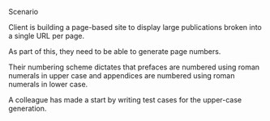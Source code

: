 Scenario

Client is building a page-based site to display large publications broken into a single URL per page.

As part of this, they need to be able to generate page numbers.

Their numbering scheme dictates that prefaces are numbered using roman numerals in upper case and appendices are numbered using roman numerals in lower case.

A colleague has made a start by writing test cases for the upper-case generation.
